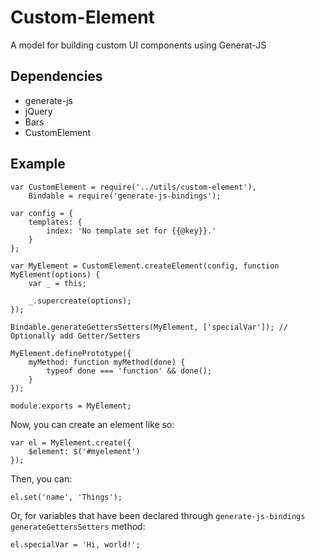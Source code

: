 # Custom-Element
A model for building custom UI components using Generat-JS

## Dependencies
- generate-js
- jQuery
- Bars
- CustomElement

## Example

```
var CustomElement = require('../utils/custom-element'),
    Bindable = require('generate-js-bindings');

var config = {
    templates: {
        index: 'No template set for {{@key}}.'
    }
};

var MyElement = CustomElement.createElement(config, function MyElement(options) {
    var _ = this;

    _.supercreate(options);
});

Bindable.generateGettersSetters(MyElement, ['specialVar']); // Optionally add Getter/Setters

MyElement.definePrototype({
    myMethod: function myMethod(done) {
        typeof done === 'function' && done();
    }
});

module.exports = MyElement;
```

Now, you can create an element like so:

```
var el = MyElement.create({
    $element: $('#myelement')
});
```

Then, you can:

```
el.set('name', 'Things');
```

Or, for variables that have been declared through `generate-js-bindings` `generateGettersSetters` method:

```
el.specialVar = 'Hi, world!';
```
